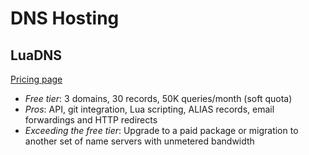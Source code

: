 # DNS Hosting

## LuaDNS

[Pricing page](http://www.luadns.com/pricing.html)

* *Free tier*: 3 domains, 30 records,  50K queries/month (soft quota)
* *Pros*: API, git integration, Lua scripting, ALIAS records, email forwardings and HTTP redirects
* *Exceeding the free tier*: Upgrade to a paid package or migration to another set of name servers with unmetered bandwidth
